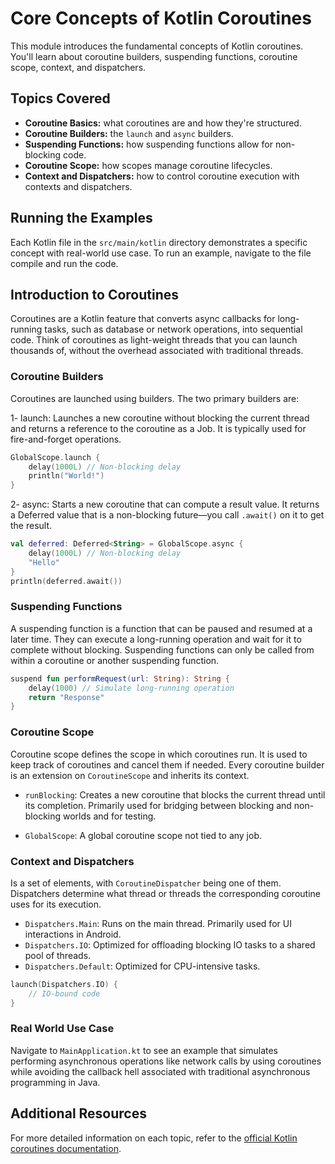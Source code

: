 # Core Concepts of Kotlin Coroutines

This module introduces the fundamental concepts of Kotlin coroutines. You'll learn about coroutine builders, suspending functions, coroutine scope, context, and dispatchers.

## Topics Covered

- **Coroutine Basics:** what coroutines are and how they're structured.
- **Coroutine Builders:** the `launch` and `async` builders.
- **Suspending Functions:** how suspending functions allow for non-blocking code.
- **Coroutine Scope:** how scopes manage coroutine lifecycles.
- **Context and Dispatchers:** how to control coroutine execution with contexts and dispatchers.

## Running the Examples

Each Kotlin file in the `src/main/kotlin` directory demonstrates a specific concept with real-world use case. To run an example, navigate to the file compile and run the code.

## Introduction to Coroutines
Coroutines are a Kotlin feature that converts async callbacks for long-running tasks, such as database or network operations, into sequential code. 
Think of coroutines as light-weight threads that you can launch thousands of, without the overhead associated with traditional threads.

### Coroutine Builders
Coroutines are launched using builders. The two primary builders are:

1- launch: Launches a new coroutine without blocking the current thread and returns a reference to the coroutine as a Job. 
It is typically used for fire-and-forget operations.

```kotlin
GlobalScope.launch {
    delay(1000L) // Non-blocking delay
    println("World!")
}
```

2- async: Starts a new coroutine that can compute a result value. 
It returns a Deferred value that is a non-blocking future—you call `.await()` on it to get the result.

```kotlin
val deferred: Deferred<String> = GlobalScope.async {
    delay(1000L) // Non-blocking delay
    "Hello"
}
println(deferred.await())
```

### Suspending Functions
A suspending function is a function that can be paused and resumed at a later time. 
They can execute a long-running operation and wait for it to complete without blocking. 
Suspending functions can only be called from within a coroutine or another suspending function.

```kotlin
suspend fun performRequest(url: String): String {
    delay(1000) // Simulate long-running operation
    return "Response"
}

```

### Coroutine Scope
Coroutine scope defines the scope in which coroutines run. 
It is used to keep track of coroutines and cancel them if needed. 
Every coroutine builder is an extension on `CoroutineScope` and inherits its context.

- `runBlocking`: Creates a new coroutine that blocks the current thread until its completion. Primarily used for bridging between blocking and non-blocking worlds and for testing.

- `GlobalScope`: A global coroutine scope not tied to any job.

### Context and Dispatchers
Is a set of elements, with `CoroutineDispatcher` being one of them. 
Dispatchers determine what thread or threads the corresponding coroutine uses for its execution.

- `Dispatchers.Main`: Runs on the main thread. Primarily used for UI interactions in Android.
- `Dispatchers.IO`: Optimized for offloading blocking IO tasks to a shared pool of threads.
- `Dispatchers.Default`: Optimized for CPU-intensive tasks.

```kotlin
launch(Dispatchers.IO) {
    // IO-bound code
}
```

### Real World Use Case
Navigate to `MainApplication.kt` to see an example that simulates performing asynchronous operations like network calls by using coroutines while avoiding the callback hell associated with traditional asynchronous programming in Java.

## Additional Resources

For more detailed information on each topic, refer to the [official Kotlin coroutines documentation](https://kotlinlang.org/docs/reference/coroutines-overview.html).
